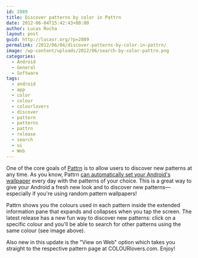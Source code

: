 ```yaml
---
id: 2889
title: Discover patterns by color in Pattrn
date: 2012-06-04T15:42:43+00:00
author: Lucas Rocha
layout: post
guid: http://lucasr.org/?p=2889
permalink: /2012/06/04/discover-patterns-by-color-in-pattrn/
image: /wp-content/uploads/2012/06/search-by-color-pattrn.png
categories:
  - Android
  - General
  - Software
tags:
  - android
  - app
  - color
  - colour
  - colourlovers
  - discover
  - pattern
  - patterns
  - pattrn
  - release
  - search
  - ui
  - Web
---
```

One of the core goals of
[Pattrn](https://play.google.com/store/apps/details?id=org.lucasr.pattrn) is to
allow users to discover new patterns at any time. As you know, Pattrn [can
automatically set your Android's
wallpaper](http://lucasr.org/2012/05/28/get-a-new-wallpaper-every-day-with-pattrn/)
every day with the patterns of your choice. This is a great way to give your
Android a fresh new look and to discover new patterns—especially if you're
using random pattern wallpapers!

Pattrn shows you the colours used in each pattern inside the extended
information pane that expands and collapses when you tap the screen. The latest
release has a new fun way to discover new patterns: click on a specific colour
and you'll be able to search for other patterns using the same colour (see
image above).

Also new in this update is the "View on Web" option which takes you straight to
the respective pattern page at COLOURlovers.com. Enjoy!
